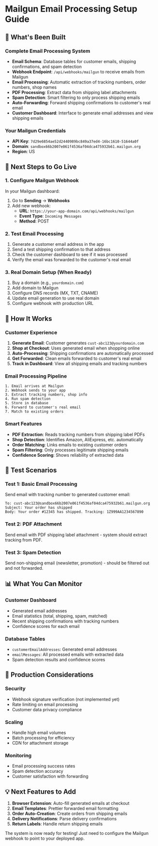 # Mailgun Email Processing Setup Guide

## 🎯 What's Been Built

### Complete Email Processing System
- **Email Schema**: Database tables for customer emails, shipping confirmations, and spam detection
- **Webhook Endpoint**: `/api/webhooks/mailgun` to receive emails from Mailgun
- **Email Processing**: Automatic extraction of tracking numbers, order numbers, shop names
- **PDF Processing**: Extract data from shipping label attachments
- **Spam Detection**: Smart filtering to only process shipping emails
- **Auto-Forwarding**: Forward shipping confirmations to customer's real email
- **Customer Dashboard**: Interface to generate email addresses and view shipping emails

### Your Mailgun Credentials
- **API Key**: `7d29e6854ae52d2440989bc849a37ed4-16bc1610-51644a0f`
- **Domain**: `sandbox66b2007e061f4536af04dca475932b61.mailgun.org`
- **Region**: US

## 🔧 Next Steps to Go Live

### 1. Configure Mailgun Webhook
In your Mailgun dashboard:
1. Go to **Sending** → **Webhooks**
2. Add new webhook:
   - **URL**: `https://your-app-domain.com/api/webhooks/mailgun`
   - **Event Type**: `Incoming Messages`
   - **Method**: POST

### 2. Test Email Processing
1. Generate a customer email address in the app
2. Send a test shipping confirmation to that address
3. Check the customer dashboard to see if it was processed
4. Verify the email was forwarded to the customer's real email

### 3. Real Domain Setup (When Ready)
1. Buy a domain (e.g., `yourdomain.com`)
2. Add domain to Mailgun
3. Configure DNS records (MX, TXT, CNAME)
4. Update email generation to use real domain
5. Configure webhook with production URL

## 📧 How It Works

### Customer Experience
1. **Generate Email**: Customer generates `cust-abc123@yourdomain.com`
2. **Shop at Checkout**: Uses generated email when shopping online
3. **Auto-Processing**: Shipping confirmations are automatically processed
4. **Get Forwarded**: Clean emails forwarded to customer's real email
5. **Track in Dashboard**: View all shipping emails and tracking numbers

### Email Processing Pipeline
```
1. Email arrives at Mailgun
2. Webhook sends to your app
3. Extract tracking numbers, shop info
4. Run spam detection
5. Store in database
6. Forward to customer's real email
7. Match to existing orders
```

### Smart Features
- **PDF Extraction**: Reads tracking numbers from shipping label PDFs
- **Shop Detection**: Identifies Amazon, AliExpress, etc. automatically
- **Order Matching**: Links emails to existing customer orders
- **Spam Filtering**: Only processes legitimate shipping emails
- **Confidence Scoring**: Shows reliability of extracted data

## 🧪 Test Scenarios

### Test 1: Basic Email Processing
Send email with tracking number to generated customer email:
```
To: cust-abc123@sandbox66b2007e061f4536af04dca475932b61.mailgun.org
Subject: Your order has shipped
Body: Your order #12345 has shipped. Tracking: 1Z999AA1234567890
```

### Test 2: PDF Attachment
Send email with PDF shipping label attachment - system should extract tracking from PDF.

### Test 3: Spam Detection
Send non-shipping email (newsletter, promotion) - should be filtered out and not forwarded.

## 📊 What You Can Monitor

### Customer Dashboard
- Generated email addresses
- Email statistics (total, shipping, spam, matched)
- Recent shipping confirmations with tracking numbers
- Confidence scores for each email

### Database Tables
- `customerEmailAddresses`: Generated email addresses
- `emailMessages`: All processed emails with extracted data
- Spam detection results and confidence scores

## 🚀 Production Considerations

### Security
- Webhook signature verification (not implemented yet)
- Rate limiting on email processing
- Customer data privacy compliance

### Scaling
- Handle high email volumes
- Batch processing for efficiency
- CDN for attachment storage

### Monitoring
- Email processing success rates
- Spam detection accuracy
- Customer satisfaction with forwarding

## 💡 Next Features to Add

1. **Browser Extension**: Auto-fill generated emails at checkout
2. **Email Templates**: Prettier forwarded email formatting
3. **Order Auto-Creation**: Create orders from shipping emails
4. **Delivery Notifications**: Parse delivery confirmations
5. **Return Labels**: Handle return shipping emails

The system is now ready for testing! Just need to configure the Mailgun webhook to point to your deployed app.